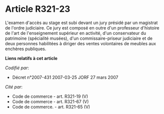 # Article R321-23

L'examen d'accès au stage est subi devant un jury présidé par un magistrat de l'ordre judiciaire. Ce jury est composé en
outre d'un professeur d'histoire de l'art de l'enseignement supérieur en activité, d'un conservateur du patrimoine
(spécialité musées), d'un commissaire-priseur judiciaire et de deux personnes habilitées à diriger des ventes volontaires de
meubles aux enchères publiques.

**Liens relatifs à cet article**

_Codifié par_:

  - Décret n°2007-431 2007-03-25 JORF 27 mars 2007

_Cité par_:

  - Code de commerce - art. R321-19 (V)
  - Code de commerce - art. R321-67 (V)
  - Code de commerce. - art. R321-65 (V)

